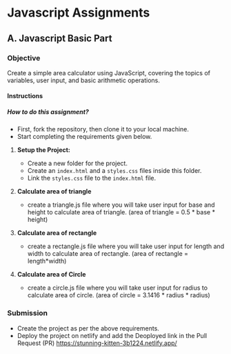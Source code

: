 # Javascript Assignments

## A. Javascript Basic Part

### Objective
Create a simple area calculator using JavaScript, covering the topics of variables, user input, and basic arithmetic operations.

#### Instructions

##### How to do this assignment?
- First, fork the repository, then clone it to your local machine.
- Start completing the requirements given below.


1. **Setup the Project:**
   - Create a new folder for the project.
   - Create an `index.html` and a `styles.css` files inside this folder.
   - Link the `styles.css` file to the `index.html` file.
     
2. **Calculate area of triangle**
   - create a triangle.js file where you will take user input for base and height to calculate area of triangle. (area of triangle = 0.5 * base * height)
     
3. **Calculate area of rectangle**
   - create a rectangle.js file where you will take user input for length and width to calculate area of rectangle. (area of rectangle = length*width)
     
4. **Calculate area of Circle**
   - create a circle.js file where you will take user input for radius to calculate area of circle. (area of circle = 3.1416 * radius * radius)

### Submission

   - Create the project as per the above requirements.
   - Deploy the project on netlify and add the Deoployed link in the Pull Request (PR)
https://stunning-kitten-3b1224.netlify.app/
